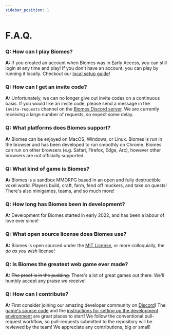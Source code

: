 ```yaml
---
sidebar_position: 1
---
```


# F.A.Q.

### Q: How can I play Biomes?

**A:** If you created an account when Biomes was in Early Access, you can still login at any time and play! If you don't have an account, you can play
by running it locally. Checkout our [local setup guide](/docs/basics/running-locally)!

### Q: How can I get an invite code?

**A:** Unfortunately, we can no longer give out invite codes on a continuous basis. If you would like an invite code, please send a message in the `invite-requests` channel on the [Biomes Discord server](https://discord.gg/biomes). We are currently receiving a large number of requests, so expect some delay.

### Q: What platforms does Biomes support?

**A:** Biomes can be enjoyed on MacOS, Windows, or Linux. Biomes is run in the browser and has been developed to run smoothly on Chrome. Biomes can run
on other browsers (e.g. Safari, Firefox, Edge, Arc), however other browsers are not officially supported.

### Q: What kind of game is Biomes?

**A:** Biomes is a sandbox MMORPG based in an open and fully destructible voxel world. Players build, craft, farm, fend off muckers, and take on quests! There's also
minigames, teams, and so much more!

### Q: How long has Biomes been in development?

**A:** Development for Biomes started in early 2022, and has been a labour of love ever since!

### Q: What open source license does Biomes use?

**A:** Biomes is open sourced under the [MIT License](https://github.com/ill-inc/biomes-game/blob/main/LICENSE), or more colloquially, the _do as you wish_ license!

### Q: Is Biomes the greatest web game ever made?

**A:** ~~The proof is in the pudding.~~ There's a lot of great games out there. We'll humbly accept any praise we receive!

### Q: How can I contribute?

**A:** First consider joining our amazing developer community on [Discord](https://discord.gg/biomes)! The [game's source code](https://github.com/ill-inc/biomes-game)
and the [instructions for setting up the development environment](/docs/basics/running-locally) are great places to start! We follow the conventional pull-request workflow, so pull-requests submitted
to the repository will be reviewed by the team! We appreciate any contributions, big or small!
